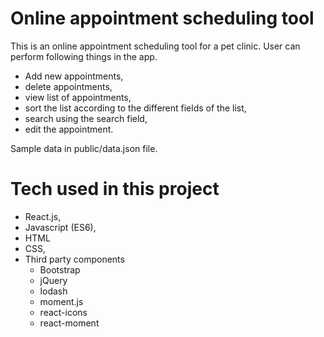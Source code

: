 # Online appointment scheduling tool
This is an online appointment scheduling tool for a pet clinic. 
User can perform following things in the app.
- Add new appointments, 
- delete appointments,
- view list of appointments,
- sort the list according to the different fields of the list,
- search using the search field,
- edit the appointment.

Sample data in public/data.json file.

# Tech used in this project
- React.js, 
- Javascript (ES6),
- HTML
- CSS,
- Third party components
    - Bootstrap
    - jQuery
    - lodash
    - moment.js
    - react-icons
    - react-moment
